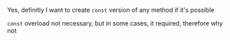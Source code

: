 Yes, definitly I want to create `const` version of any method if it's possible

`const` overload not necessary, but in some cases, it required, therefore why not
